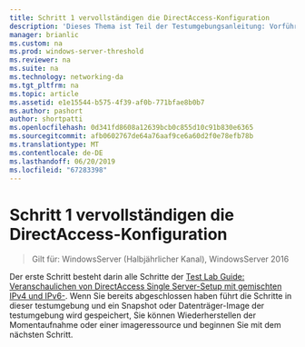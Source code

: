 ```yaml
---
title: Schritt 1 vervollständigen die DirectAccess-Konfiguration
description: 'Dieses Thema ist Teil der Testumgebungsanleitung: Vorführen von DirectAccess in einem Cluster mit Windows NLB für Windows Server 2016'
manager: brianlic
ms.custom: na
ms.prod: windows-server-threshold
ms.reviewer: na
ms.suite: na
ms.technology: networking-da
ms.tgt_pltfrm: na
ms.topic: article
ms.assetid: e1e15544-b575-4f39-af0b-771bfae8b0b7
ms.author: pashort
author: shortpatti
ms.openlocfilehash: 0d341fd8608a12639bcb0c855d10c91b830e6365
ms.sourcegitcommit: afb0602767de64a76aaf9ce6a60d2f0e78efb78b
ms.translationtype: MT
ms.contentlocale: de-DE
ms.lasthandoff: 06/20/2019
ms.locfileid: "67283398"
---
```

# <a name="step-1-complete-the-directaccess-configuration"></a>Schritt 1 vervollständigen die DirectAccess-Konfiguration

>Gilt für: WindowsServer (Halbjährlicher Kanal), WindowsServer 2016

Der erste Schritt besteht darin alle Schritte der [Test Lab Guide: Veranschaulichen von DirectAccess Single Server-Setup mit gemischten IPv4 und IPv6-](https://go.microsoft.com/fwlink/p/?LinkId=237004). Wenn Sie bereits abgeschlossen haben führt die Schritte in dieser testumgebung und ein Snapshot oder Datenträger-Image der testumgebung wird gespeichert, Sie können Wiederherstellen der Momentaufnahme oder einer imageressource und beginnen Sie mit dem nächsten Schritt.  
  



